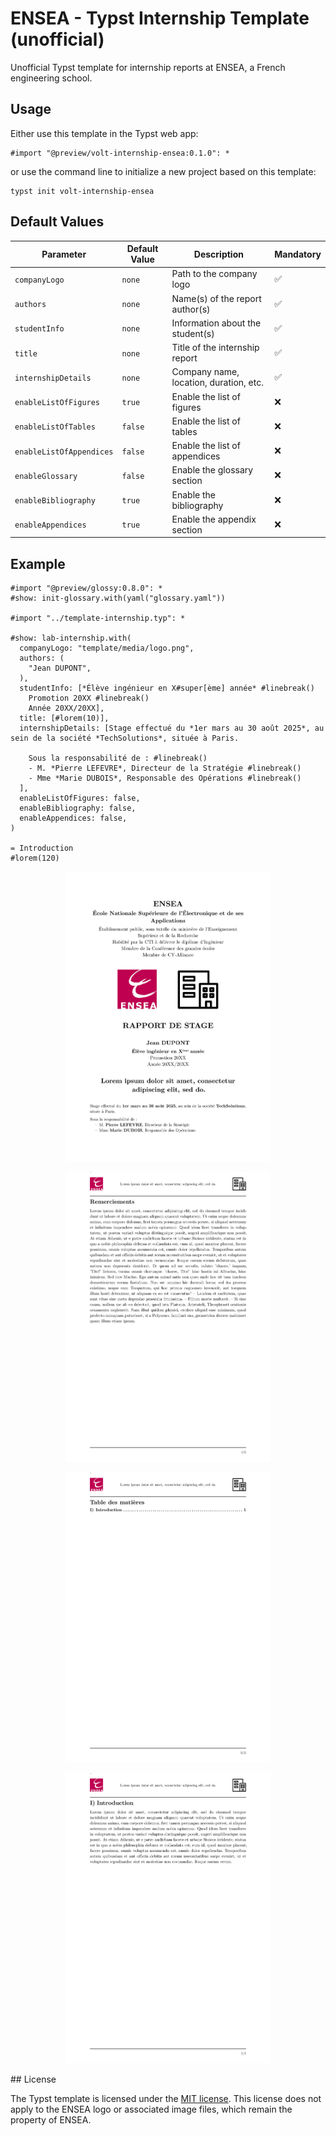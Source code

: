 # ENSEA - Typst Internship Template (unofficial)

Unofficial Typst template for internship reports at ENSEA, a French engineering school.

## Usage

Either use this template in the Typst web app:
```typst
#import "@preview/volt-internship-ensea:0.1.0": *
```
or use the command line to initialize a new project based on this template:
```typst
typst init volt-internship-ensea
```

## Default Values

| Parameter                | Default Value | Description                            | Mandatory |
|--------------------------|----------------|----------------------------------------|-----------|
| `companyLogo`            | `none`         | Path to the company logo               | ✅         |
| `authors`                | `none`         | Name(s) of the report author(s)        | ✅         |
| `studentInfo`            | `none`         | Information about the student(s)       | ✅         |
| `title`                  | `none`         | Title of the internship report         | ✅         |
| `internshipDetails`      | `none`         | Company name, location, duration, etc. | ✅         |
| `enableListOfFigures`    | `true`         | Enable the list of figures             | ❌         |
| `enableListOfTables`     | `false`        | Enable the list of tables              | ❌         |
| `enableListOfAppendices` | `false`        | Enable the list of appendices          | ❌         |
| `enableGlossary`         | `false`        | Enable the glossary section            | ❌         |
| `enableBibliography`     | `true`         | Enable the bibliography                | ❌         |
| `enableAppendices`       | `true`         | Enable the appendix section            | ❌         |



## Example

```typst
#import "@preview/glossy:0.8.0": *
#show: init-glossary.with(yaml("glossary.yaml"))

#import "../template-internship.typ": *

#show: lab-internship.with(
  companyLogo: "template/media/logo.png",
  authors: (
    "Jean DUPONT",
  ),
  studentInfo: [*Élève ingénieur en X#super[ème] année* #linebreak()
    Promotion 20XX #linebreak()
    Année 20XX/20XX],
  title: [#lorem(10)],
  internshipDetails: [Stage effectué du *1er mars au 30 août 2025*, au sein de la société *TechSolutions*, située à Paris.

    Sous la responsabilité de : #linebreak()
    - M. *Pierre LEFEVRE*, Directeur de la Stratégie #linebreak()
    - Mme *Marie DUBOIS*, Responsable des Opérations #linebreak()
  ],
  enableListOfFigures: false,
  enableBibliography: false,
  enableAppendices: false,
)

= Introduction
#lorem(120)
```

<p align="center">
    <img src="thumbnail-internship-1.png" style="width: 65%">
</p>

<p align="center">
    <img src="thumbnail-internship-2.png" style="width: 65%">
</p>

<p align="center">
    <img src="thumbnail-internship-3.png" style="width: 65%">
</p>

<p align="center">
    <img src="thumbnail-internship-4.png" style="width: 65%">
</p>
## License

The Typst template is licensed under the [MIT license](https://github.com/Dawod-G/ENSEA_Typst-Template/blob/master/LICENSE.md). This license does not apply to the ENSEA logo or associated image files, which remain the property of ENSEA.